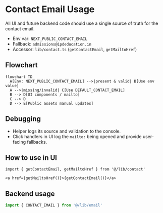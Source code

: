 # Contact Email Usage

All UI and future backend code should use a single source of truth for the contact email.

- Env var: `NEXT_PUBLIC_CONTACT_EMAIL`
- Fallback: `admissions@ipdeducation.in`
- Accessor: `lib/contact.ts` (`getContactEmail`, `getMailtoHref`)

## Flowchart

```mermaid
flowchart TD
  A[Env: NEXT_PUBLIC_CONTACT_EMAIL] -->|present & valid| B[Use env value]
  A -->|missing/invalid| C[Use DEFAULT_CONTACT_EMAIL]
  B --> D[UI components / mailto]
  C --> D
  D --> E[Public assets manual updates]
```

## Debugging

- Helper logs its source and validation to the console.
- Click handlers in UI log the `mailto:` being opened and provide user-facing fallbacks.

## How to use in UI

```tsx
import { getContactEmail, getMailtoHref } from '@/lib/contact'

<a href={getMailtoHref()}>{getContactEmail()}</a>
```

## Backend usage

```ts
import { CONTACT_EMAIL } from '@/lib/email'
```

